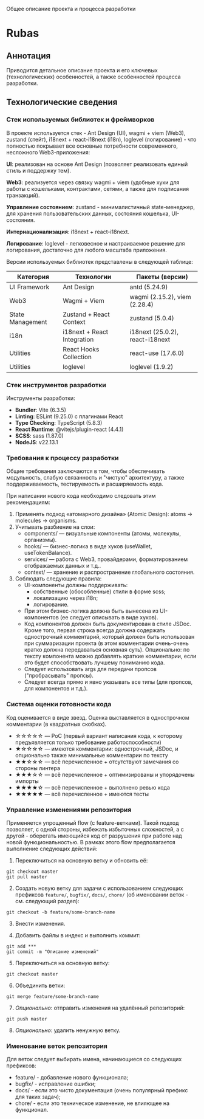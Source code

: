 Общее описание проекта и процесса разработки

# Rubas

## Аннотация

Приводится детальное описание проекта и его ключевых (технологических) особенностей, а также особенностей 
процесса разработки.

## Технологические сведения

### Стек используемых библиотек и фреймворков

В проекте используется стек - Ant Design (UI), wagmi + viem (Web3), zustand (стейт), i18next + react-i18next (i18n), 
loglevel (логирование) - что полностью покрывает все основные потребности современного, несложного Web3-приложения:

**UI**: реализован на основе Ant Design (позволяет реализовать единый стиль и поддержку тем).

**Web3**: реализуется через связку wagmi + viem (удобные хуки для работы с кошельками, контрактами, сетями, 
а также для подписания транзакций).

**Управление состоянием**: zustand - минималистичный state-менеджер, для хранения пользовательских данных, состояния 
кошелька, UI-состояния.

**Интернационализация**: i18next + react-i18next.

**Логирование**: loglevel - легковесное и настраиваемое решение для логирования, достаточно для любого масштаба приложения.

Версии используемых библиотек представлены в следующей таблице:

| Категория         | Технологии                  | Пакеты (версии)                 |
|-------------------|-----------------------------|---------------------------------|
| UI Framework      | Ant Design                  | antd (5.24.9)                   |
| Web3              | Wagmi + Viem                | wagmi (2.15.2), viem (2.28.4)   |
| State Management  | Zustand + React Context     | zustand (5.0.4)                 |
| i18n              | i18next + React Integration | i18next (25.0.2), react-i18next |
| Utilities         | React Hooks Collection      | react-use (17.6.0)              |
| Utilities         | loglevel                    | loglevel (1.9.2)                |

### Стек инструментов разработки

Инструменты разработки:
- **Bundler**: Vite (6.3.5)
- **Linting**: ESLint (9.25.0) с плагинами React
- **Type Checking**: TypeScript (5.8.3)
- **React Runtime**: @vitejs/plugin-react (4.4.1)
- **SCSS**: sass (1.87.0)
- **NodeJS**: v22.13.1

### Требования к процессу разработки

Общие требования заключаются в том, чтобы обеспечивать модульность, слабую связанность и "чистую" архитектуру, а 
также поддерживаемость, тестируемость и расширяемость кода.

При написании нового кода необходимо следовать этим рекомендациям:
1. Применять подход «атомарного дизайна» (Atomic Design): atoms → molecules → organisms.
2. Учитывать разбиение на слои:
   * components/ — визуальные компоненты (атомы, молекулы, организмы).
   * hooks/ — бизнес-логика в виде хуков (useWallet, useTokenBalance).
   * services/ — работа с Web3, провайдерами, форматированием отображаемых данных и т.д..
   * context/ — хранение и распространение глобального состояния.
3. Соблюдать следующие правила:
   * UI-компоненты должны поддерживать:
     - собственные (обособленные) стили в форме scss;  
     - локализацию через i18n;
     - логирование.
   * При этом бизнес-логика должна быть вынесена из UI-компонентов (ее следует описывать в виде хуков).
   * Код компонентов должен быть документирован в стиле JSDoc. Кроме того, первая строка всегда должна содержать 
     однострочный комментарий, который должен быть использован при суммаризации проекта (в этом комментарии очень-очень 
     кратко должна передаваться основная суть). Опционально: по тексту компонента можно добавлять краткие комментарии, 
     если это будет способствовать лучшему пониманию кода.
   * Следует использовать args для передачи пропсов ("пробрасывать" пропсы).
   * Следует всегда прямо и явно указывать все типы (для пропсов, для компонентов и т.д.).

### Система оценки готовности кода

Код оценивается в виде звезд. Оценка выставляется в однострочном комментарии (в квадратных скобках).

* ☆☆☆☆☆ — PoC (первый вариант написания кода, к которому предъявляется только требование работоспособности)
* ★☆☆☆☆ — имеются комментарии: однострочный, JSDoc, и опционально также минимальные комментарии по тексту
* ★★☆☆☆ — всё перечисленное + отсутствуют замечания со стороны линтера
* ★★★☆☆ — всё перечисленное + оптимизированы и упорядочены импорты
* ★★★★☆ — всё перечисленное + выполнено ревью кода
* ★★★★★ — всё перечисленное + имеются тесты

### Управление изменениями репозитория

Применяется упрощенный flow (с feature-ветками). Такой подход позволяет, с одной стороны, избежать избыточных
сложностей, а с другой - оберегать имеющийся код от разрушения при работе над новой функциональностью. В рамках этого
flow предполагается выполнение следующих действий:

1. Переключиться на основную ветку и обновить её:
``` 
git checkout master
git pull master
```

2. Создать новую ветку для задачи c использованием следующих префиксов `feature/`, `bugfix/`, `docs/`, `chore/` (об
   именовании веток - см. следующий раздел):
```
git checkout -b feature/some-branch-name
```

3. Внести изменения.

4. Добавить файлы в индекс и выполнить коммит:
```
git add ***
git commit -m "Описание изменений"
```

5. Переключиться на основную ветку:
   
```
git checkout master
```

6. Объединить ветки:

```
git merge feature/some-branch-name
```

7. _Опционально_: отправить изменения на удалённый репозиторий:
```
git push master
```

8. _Опционально_: удалить ненужную ветку.

### Именование веток репозитория

Для веток следует выбирать имена, начинающиеся со следующих префиксов:

* feature/ - добавление нового функционала;
* bugfix/ - исправление ошибки;
* docs/ - если это чисто документация (очень популярный префикс для таких задач);
* chore/ - если это техническое изменение, не влияющее на функционал.